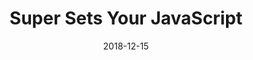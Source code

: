 ---
title: "Super Sets Your JavaScript"
date: "2018-12-15"
tags: ['learn','javascript','es2015']
---